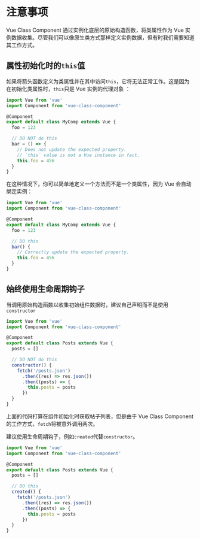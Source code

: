 # 注意事项

Vue Class Component 通过实例化底层的原始构造函数，将类属性作为 Vue 实例数据收集。尽管我们可以像原生类方式那样定义实例数据，但有时我们需要知道其工作方式。

## 属性初始化时的`this`值

如果将箭头函数定义为类属性并在其中访问`this`，它将无法正常工作。这是因为在初始化类属性时，`this`只是 Vue 实例的代理对象 ：

```js
import Vue from 'vue'
import Component from 'vue-class-component'

@Component
export default class MyComp extends Vue {
  foo = 123

  // DO NOT do this
  bar = () => {
    // Does not update the expected property.
    // `this` value is not a Vue instance in fact.
    this.foo = 456
  }
}
```

在这种情况下，你可以简单地定义一个方法而不是一个类属性，因为 Vue 会自动绑定实例：

```js
import Vue from 'vue'
import Component from 'vue-class-component'

@Component
export default class MyComp extends Vue {
  foo = 123

  // DO this
  bar() {
    // Correctly update the expected property.
    this.foo = 456
  }
}
```

## 始终使用生命周期钩子

当调用原始构造函数以收集初始组件数据时，建议自己声明而不是使用`constructor`

```js
import Vue from 'vue'
import Component from 'vue-class-component'

@Component
export default class Posts extends Vue {
  posts = []

  // DO NOT do this
  constructor() {
    fetch('/posts.json')
      .then((res) => res.json())
      .then((posts) => {
        this.posts = posts
      })
  }
}
```

上面的代码打算在组件初始化时获取帖子列表，但是由于 Vue Class Component 的工作方式，`fetch`将被意外调用两次。

建议使用生命周期钩子，例如`created`代替`constructor`。

```js
import Vue from 'vue'
import Component from 'vue-class-component'

@Component
export default class Posts extends Vue {
  posts = []

  // DO this
  created() {
    fetch('/posts.json')
      .then((res) => res.json())
      .then((posts) => {
        this.posts = posts
      })
  }
}
```
